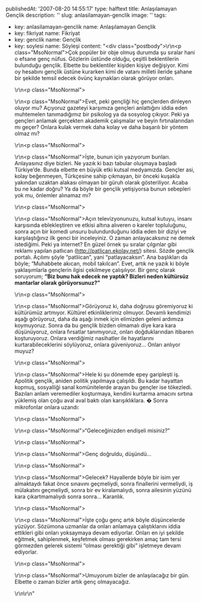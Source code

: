 publishedAt: '2007-08-20 14:55:17'
type: halftext
title: Anlaşılamayan Gençlik
description: ''
slug: anlasilamayan-genclik
image: ''
tags:
  - key: anlasilamayan-genclik
    name: Anlaşılamayan Gençlik
  - key: fikriyat
    name: Fikriyat
  - key: genclik
    name: Gençlik
  - key: soylesi
    name: Söyleşi
content: "<div class=\"postbody\">\r\n<p class=\"MsoNormal\">Çok popüler bir obje olmuş durumda şu sıralar hani o efsane genç nüfus. Gözlerin üstünde olduğu, çeşitli beklentilerin bulunduğu gençlik. Elbette bu beklentiler kişiden kişiye değişiyor. Kimi oy hesabını gençlik üstüne kurarken kimi de vatanı milleti ileride şahane bir şekilde temsil edecek övünç kaynakları olarak görüyor onları.</p>\r\n<p class=\"MsoNormal\"></p>\r\n<p class=\"MsoNormal\">Evet, peki gençliği hiç gençlerden dinleyen oluyor mu? Açıyoruz gazeteyi karşımıza gençleri anlattığını iddia eden muhtemelen tanımadığımız bir psikolog ya da sosyolog çıkıyor. Peki ya gençleri anlamak gerçekten akademik çalışmalar ve beyin fırtınalarından mı geçer? Onlara kulak vermek daha kolay ve daha başarılı bir yöntem olmaz mı?</p>\r\n<p class=\"MsoNormal\"></p>\r\n<p class=\"MsoNormal\">İşte, bunun için yazıyorum bunları. Anlayasınız diye bizleri. Ne yazık ki bazı tabular oluşmaya başladı Türkiye’de. Bunda elbette en büyük etki kutsal medyamızda. Gençler asi, kolay beğenmeyen, Türkçesine sahip çıkmayan, bir önceki kuşakla yakından uzaktan alakası olmayan bir güruh olarak gösteriliyor. Acaba bu ne kadar doğru? Ya da böyle bir gençlik yetişiyorsa bunun sebepleri yok mu, önlemler alınamaz mı?</p>\r\n<p class=\"MsoNormal\"></p>\r\n<p class=\"MsoNormal\">Açın televizyonunuzu, kutsal kutuyu, insanı karşısında eblekleştiren ve etkisi altına alıveren o kareler topluluğunu, sonra açın bir komedi unsuru bulundurduğunu iddia eden bir diziyi ve karşılaştığınız ilk genci bir inceleyiniz. O zaman anlayacaksınız ne demek istediğimi. Peki ya internet? En güzel örnek şu sıralar çılgınlar gibi reklamı yapılan patlıcan (http://patlican.ekolay.net/) sitesi. Sözde gençlik portalı. Açılımı şöyle “patliican”, yani “patlayacaksın”. Ana başlıkları da böyle; “Muhabbete akıcan, mobil takılcan”. Evet, artık ne yazık ki böyle yaklaşımlarla gençlerin ilgisi çekilmeye çalışılıyor. Bir genç olarak soruyorum; <strong>“Biz bunu hak edecek ne yaptık? Bizleri neden kültürsüz mantarlar olarak görüyorsunuz?”</strong></p>\r\n<p class=\"MsoNormal\"></p>\r\n<p class=\"MsoNormal\">Görüyoruz ki, daha doğrusu göremiyoruz ki kültürümüz artmıyor. Kültürel etkinliklerimiz olmuyor. Devamlı kendimizi aşağı görüyoruz, daha da aşağı inmek için elimizden geleni ardımıza koymuyoruz. Sonra da bu gençlik bizden olmamalı diye kara kara düşünüyoruz, onlara fırsatlar tanımıyoruz, onları doğduklarından itibaren koşturuyoruz. Onlara verdiğimiz nasihatler ile hayatlarını kurtarabileceklerini söylüyoruz, onlara güveniyoruz… Onları anlıyor muyuz?</p>\r\n<p class=\"MsoNormal\"></p>\r\n<p class=\"MsoNormal\">Hele ki şu dönemde epey garipleşti iş. Apolitik gençlik, aniden politik yapılmaya çalışıldı. Bu kadar hayattan kopmuş, sosyalliği sanal komünitelerde arayan bu gençler ise tökezledi. Bazıları anlam veremediler koşturmaya, kendini kurtarma amacını sırtına yüklemiş olan çoğu aval aval baktı olan karışıklıklara. � Sonra mikrofonlar onlara uzandı:</p>\r\n<p class=\"MsoNormal\"></p>\r\n<p class=\"MsoNormal\">“Geleceğinizden endişeli misiniz?”</p>\r\n<p class=\"MsoNormal\"></p>\r\n<p class=\"MsoNormal\">Genç doğruldu, düşündü…</p>\r\n<p class=\"MsoNormal\"></p>\r\n<p class=\"MsoNormal\">Gelecek? Hayallerde böyle bir isim yer almaktaydı fakat önce sınavını geçmeliydi, sonra finallerini vermeliydi, iş mülakatını geçmeliydi, sonra bir ev kiralamalıydı, sonra ailesinin yüzünü kara çıkartmamalıydı sonra sonra… Karanlık.</p>\r\n<p class=\"MsoNormal\"></p>\r\n<p class=\"MsoNormal\">İşte çoğu genç artık böyle düşüncelerde yüzüyor. Sözümona uzmanlar da onları anlamaya çalıştıklarını iddia ettikleri gibi onları yoksaymaya devam ediyorlar. Onları en iyi şekilde eğitmek, sahiplenmek, keşfetmek olması gerekirken amaç tam tersi görmezden gelerek sistemi “olması gerektiği gibi” işletmeye devam ediyorlar.</p>\r\n<p class=\"MsoNormal\"></p>\r\n<p class=\"MsoNormal\">Umuyorum bizler de anlaşılacağız bir gün. Elbette o zaman bizler artık genç olmayacağız.</p>\r\n\r\n</div>"
